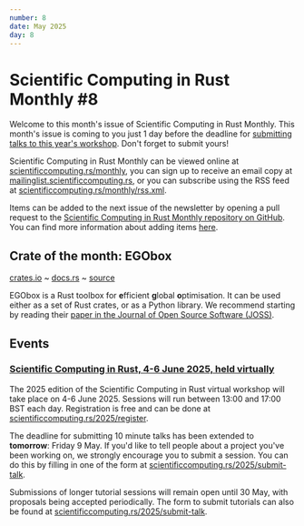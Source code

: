 ```yaml
---
number: 8
date: May 2025
day: 8
---
```


# Scientific Computing in Rust Monthly #8

Welcome to this month's issue of Scientific Computing in Rust Monthly. This month's issue is coming to you just
1 day before the deadline for [submitting talks to this year's workshop](https://scientificcomputing.rs/2025/submit-talk).
Don't forget to submit yours!

Scientific Computing in Rust Monthly can be viewed online at [scientificcomputing.rs/monthly](https://scientificcomputing.rs/monthly),
you can sign up to receive an email copy at [mailinglist.scientificcomputing.rs](https://mailinglist.scientificcomputing.rs),
or you can subscribe using the RSS feed at [scientificcomputing.rs/monthly/rss.xml](https://scientificcomputing.rs/monthly/rss.xml).

Items can be added to the next issue of the newsletter by opening a pull request to the
[Scientific Computing in Rust Monthly repository on GitHub](https://github.com/rust-scicomp/scientific-computing-in-rust-monthly).
You can find more information about adding items
[here](https://github.com/rust-scicomp/scientific-computing-in-rust-monthly#contributing-an-item).

## Crate of the month: EGObox
[crates.io](https://crates.io/crates/egobox) ~ [docs.rs](https://docs.rs/crate/egobox/latest) ~ [source](https://github.com/relf/egobox)

EGObox is a Rust toolbox for **e**fficient **g**lobal **o**ptimisation. It can be used either as a
set of Rust crates, or as a Python library. We recommend starting by reading their [paper in the
Journal of Open Source Software (JOSS)](https://doi.org/10.21105/joss.04737).

## Events
### [Scientific Computing in Rust, 4-6 June 2025, held virtually](https://scientificcomputing.rs/2025/)
The 2025 edition of the Scientific Computing in Rust virtual workshop will take place on 4-6 June 2025.
Sessions will run between 13:00 and 17:00 BST each day. Registration is free and can be done at
[scientificcomputing.rs/2025/register](https://scientificcomputing.rs/2025/register).

The deadline for submitting 10 minute talks has been extended to **tomorrow**: Friday 9 May.
If you'd like to tell people about a project you've been working on, we strongly encourage you to submit
a session. You can do this by filling in one of the form at
[scientificcomputing.rs/2025/submit-talk](https://scientificcomputing.rs/2025/submit-talk).

Submissions of longer tutorial sessions will remain open until 30 May, with proposals being accepted
periodically. The form to submit tutorials can also be found at
[scientificcomputing.rs/2025/submit-talk](https://scientificcomputing.rs/2025/submit-talk).
